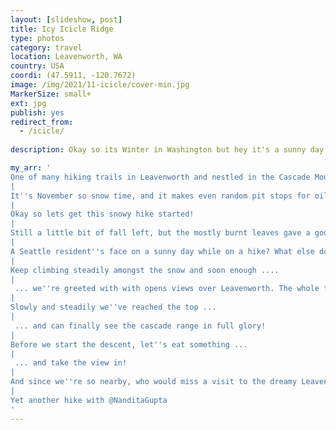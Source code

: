 ```yaml
---
layout: [slideshow, post]
title: Icy Icicle Ridge
type: photos
category: travel
location: Leavenworth, WA
country: USA
coordi: (47.5911, -120.7672)
image: /img/2021/11-icicle/cover-min.jpg
MarkerSize: small+
ext: jpg
publish: yes
redirect_from:
  - /icicle/ 
    
description: Okay so its Winter in Washington but hey it's a sunny day and that means hiking day!! While the entire trail is 29.6 miles long, we opted to take the shorter Icicle Ridge loop hike which is around 6 miles and gives us an opportunity to unplug and connect with nature.

my_arr: '
One of many hiking trails in Leavenworth and nestled in the Cascade Mountains, this popular hiking trail offers picturesque views around every turn. Here’s what you’ll discover when you go!
|
It''s November so snow time, and it makes even random pit stops for oil look so picturesque. 
|
Okay so lets get this snowy hike started!
|
Still a little bit of fall left, but the mostly burnt leaves gave a good contrast to he white washed surroundings.
|
A Seattle resident''s face on a sunny day while on a hike? What else does one want here in the PNW.
|
Keep climbing steadily amongst the snow and soon enough ....
|
 ... we''re greeted with with opens views over Leavenworth. The whole town is clad in snow and looks magical!
|
Slowly and steadily we''ve reached the top ...
|
 ... and can finally see the cascade range in full glory!
|
Before we start the descent, let''s eat something ...
|
 ... and take the view in!
|
And since we''re so nearby, who would miss a visit to the dreamy Leavenworth!
|
Yet another hike with @NanditaGupta
'
---
```

<!-- http://compressjpeg.com -->
<!-- http://compressimage.toolur.com/ 1024, 400-->
<!-- https://ezgif.com/optimize/ remove second and then lossy 50. Best is transparency. Fuzzy 6-->
<!-- https://support.google.com/blogger/thread/1950766?hl=en -->
<!-- bundle exec jekyll serve -->
